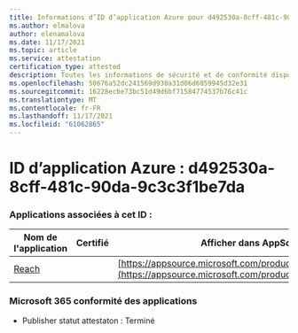 ```yaml
---
title: Informations d’ID d’application Azure pour d492530a-8cff-481c-90da-9c3c3f1be7da
ms.author: elmalova
author: elenamalova
ms.date: 11/17/2021
ms.topic: article
ms.service: attestation
certification_type: attested
description: Toutes les informations de sécurité et de conformité disponibles pour d492530a-8cff-481c-90da-9c3c3f1be7da.
ms.openlocfilehash: 50676a52dc241569d930a31d06d6859945d32e31
ms.sourcegitcommit: 16228ecbe73bc51d49d6bf71584774537b76c41c
ms.translationtype: MT
ms.contentlocale: fr-FR
ms.lasthandoff: 11/17/2021
ms.locfileid: "61062865"
---
```

# <a name="azure-app-id-d492530a-8cff-481c-90da-9c3c3f1be7da"></a>ID d’application Azure : d492530a-8cff-481c-90da-9c3c3f1be7da


### <a name="apps-associated-with-this-id"></a>Applications associées à cet ID :
| **Nom de l'application** | **Certifié** | **Afficher dans AppSource** |
|--------------|---------------|-----------------------|
| [Reach](https://docs.microsoft.com/microsoft-365-app-certification/forward/WA200002045) |  | [https://appsource.microsoft.com/product/office/WA200002045](https://appsource.microsoft.com/product/office/WA200002045) |

### <a name="microsoft-365-app-compliance-status"></a>Microsoft 365 conformité des applications
- Publisher statut attestaton : Terminé

